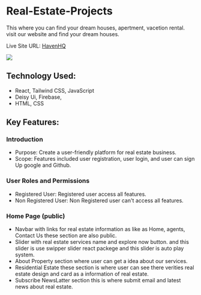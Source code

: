 # Real-Estate-Projects

This where you can find your dream houses, apertment, vacetion rental. visit our website and find your dream houses.

Live Site URL: [HavenHQ](https://real-estate-assignment-b4133.web.app/)

<a href="https://real-estate-assignment-b4133.web.app/">
  <img src="https://github.com/programming-hero-web-course-4/b9a9-real-estate-joysaha023/blob/main/demo-img.png" />
</a>

## Technology Used:

- React, Tailwind CSS, JavaScript
- Deisy Ui, Firebase,
- HTML, CSS


## Key Features:
### Introduction
- Purpose: Create a user-friendly platform for real estate business.
- Scope: Features included user registration, user login, and user can sign Up google and Github.

### User Roles and Permissions
- Registered User: Registered user access all features.
- Non Registered User: Non Registered user can't access all features.

### Home Page (public)
- Navbar with links for real estate information as like as Home, agents, Contact Us these section are also public.
- Slider with real estate services name and explore now button. and this slider is use swipper slider react packege and this slider is auto play system.
- About Property section where user can get a idea about our services.
- Residential Estate these section is where user can see there verities real estate design and card as a information of real estate.
- Subscribe NewsLatter section this is where submit email and latest news about real estate.
